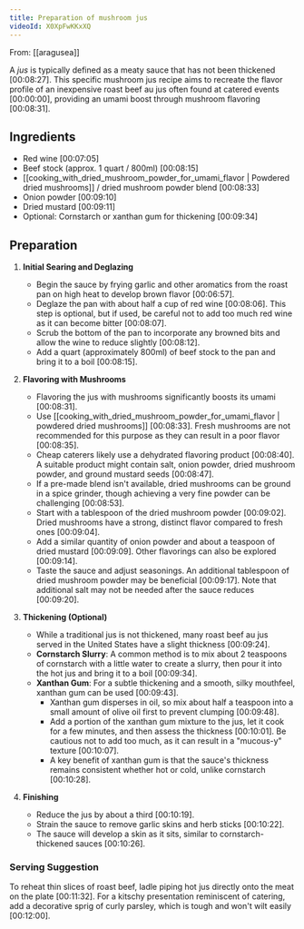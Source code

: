 ```yaml
---
title: Preparation of mushroom jus
videoId: X0XpFwKKxXQ
---
```


From: [[aragusea]] <br/> 

A *jus* is typically defined as a meaty sauce that has not been thickened <a class="yt-timestamp" data-t="00:08:27">[00:08:27]</a>. This specific mushroom jus recipe aims to recreate the flavor profile of an inexpensive roast beef au jus often found at catered events <a class="yt-timestamp" data-t="00:00:00">[00:00:00]</a>, providing an umami boost through mushroom flavoring <a class="yt-timestamp" data-t="00:08:31">[00:08:31]</a>.

## Ingredients

*   Red wine <a class="yt-timestamp" data-t="00:07:05">[00:07:05]</a>
*   Beef stock (approx. 1 quart / 800ml) <a class="yt-timestamp" data-t="00:08:15">[00:08:15]</a>
*   [[cooking_with_dried_mushroom_powder_for_umami_flavor | Powdered dried mushrooms]] / dried mushroom powder blend <a class="yt-timestamp" data-t="00:08:33">[00:08:33]</a>
*   Onion powder <a class="yt-timestamp" data-t="00:09:10">[00:09:10]</a>
*   Dried mustard <a class="yt-timestamp" data-t="00:09:11">[00:09:11]</a>
*   Optional: Cornstarch or xanthan gum for thickening <a class="yt-timestamp" data-t="00:09:34">[00:09:34]</a>

## Preparation

1.  **Initial Searing and Deglazing**
    *   Begin the sauce by frying garlic and other aromatics from the roast pan on high heat to develop brown flavor <a class="yt-timestamp" data-t="00:06:57">[00:06:57]</a>.
    *   Deglaze the pan with about half a cup of red wine <a class="yt-timestamp" data-t="00:08:06">[00:08:06]</a>. This step is optional, but if used, be careful not to add too much red wine as it can become bitter <a class="yt-timestamp" data-t="00:08:07">[00:08:07]</a>.
    *   Scrub the bottom of the pan to incorporate any browned bits and allow the wine to reduce slightly <a class="yt-timestamp" data-t="00:08:12">[00:08:12]</a>.
    *   Add a quart (approximately 800ml) of beef stock to the pan and bring it to a boil <a class="yt-timestamp" data-t="00:08:15">[00:08:15]</a>.

2.  **Flavoring with Mushrooms**
    *   Flavoring the jus with mushrooms significantly boosts its umami <a class="yt-timestamp" data-t="00:08:31">[00:08:31]</a>.
    *   Use [[cooking_with_dried_mushroom_powder_for_umami_flavor | powdered dried mushrooms]] <a class="yt-timestamp" data-t="00:08:33">[00:08:33]</a>. Fresh mushrooms are not recommended for this purpose as they can result in a poor flavor <a class="yt-timestamp" data-t="00:08:35">[00:08:35]</a>.
    *   Cheap caterers likely use a dehydrated flavoring product <a class="yt-timestamp" data-t="00:08:40">[00:08:40]</a>. A suitable product might contain salt, onion powder, dried mushroom powder, and ground mustard seeds <a class="yt-timestamp" data-t="00:08:47">[00:08:47]</a>.
    *   If a pre-made blend isn't available, dried mushrooms can be ground in a spice grinder, though achieving a very fine powder can be challenging <a class="yt-timestamp" data-t="00:08:53">[00:08:53]</a>.
    *   Start with a tablespoon of the dried mushroom powder <a class="yt-timestamp" data-t="00:09:02">[00:09:02]</a>. Dried mushrooms have a strong, distinct flavor compared to fresh ones <a class="yt-timestamp" data-t="00:09:04">[00:09:04]</a>.
    *   Add a similar quantity of onion powder and about a teaspoon of dried mustard <a class="yt-timestamp" data-t="00:09:09">[00:09:09]</a>. Other flavorings can also be explored <a class="yt-timestamp" data-t="00:09:14">[00:09:14]</a>.
    *   Taste the sauce and adjust seasonings. An additional tablespoon of dried mushroom powder may be beneficial <a class="yt-timestamp" data-t="00:09:17">[00:09:17]</a>. Note that additional salt may not be needed after the sauce reduces <a class="yt-timestamp" data-t="00:09:20">[00:09:20]</a>.

3.  **Thickening (Optional)**
    *   While a traditional jus is not thickened, many roast beef au jus served in the United States have a slight thickness <a class="yt-timestamp" data-t="00:09:24">[00:09:24]</a>.
    *   **Cornstarch Slurry**: A common method is to mix about 2 teaspoons of cornstarch with a little water to create a slurry, then pour it into the hot jus and bring it to a boil <a class="yt-timestamp" data-t="00:09:34">[00:09:34]</a>.
    *   **Xanthan Gum**: For a subtle thickening and a smooth, silky mouthfeel, xanthan gum can be used <a class="yt-timestamp" data-t="00:09:43">[00:09:43]</a>.
        *   Xanthan gum disperses in oil, so mix about half a teaspoon into a small amount of olive oil first to prevent clumping <a class="yt-timestamp" data-t="00:09:48">[00:09:48]</a>.
        *   Add a portion of the xanthan gum mixture to the jus, let it cook for a few minutes, and then assess the thickness <a class="yt-timestamp" data-t="00:10:01">[00:10:01]</a>. Be cautious not to add too much, as it can result in a "mucous-y" texture <a class="yt-timestamp" data-t="00:10:07">[00:10:07]</a>.
        *   A key benefit of xanthan gum is that the sauce's thickness remains consistent whether hot or cold, unlike cornstarch <a class="yt-timestamp" data-t="00:10:28">[00:10:28]</a>.

4.  **Finishing**
    *   Reduce the jus by about a third <a class="yt-timestamp" data-t="00:10:19">[00:10:19]</a>.
    *   Strain the sauce to remove garlic skins and herb sticks <a class="yt-timestamp" data-t="00:10:22">[00:10:22]</a>.
    *   The sauce will develop a skin as it sits, similar to cornstarch-thickened sauces <a class="yt-timestamp" data-t="00:10:26">[00:10:26]</a>.

### Serving Suggestion
To reheat thin slices of roast beef, ladle piping hot jus directly onto the meat on the plate <a class="yt-timestamp" data-t="00:11:32">[00:11:32]</a>. For a kitschy presentation reminiscent of catering, add a decorative sprig of curly parsley, which is tough and won't wilt easily <a class="yt-timestamp" data-t="00:12:00">[00:12:00]</a>.